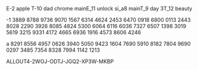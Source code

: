 E-2 apple
T-10 dad
chrome
mainE_11 unlock si_a8
mainT_9 day
3T_12 beauty

-1
3889 8788
9736 9070
1567 6314
4624 2453
6470 0918
6800 0113
2443 8028
2290 3926
8085 4824
5300 6064
6116 6036
7327 6507
1398 3019
5619 3215
9331 4172
4665 6936
1916 4573
8606 4246


a
8291 8556
4957 0626
3940 5050
9423 1604
7690 5910
8182 7804
9690 0297
3485 7354
8328 7994
1142 1213

ALLOUT4-2WOJ-ODTJ-JGQ2-XP3W-MKBP
